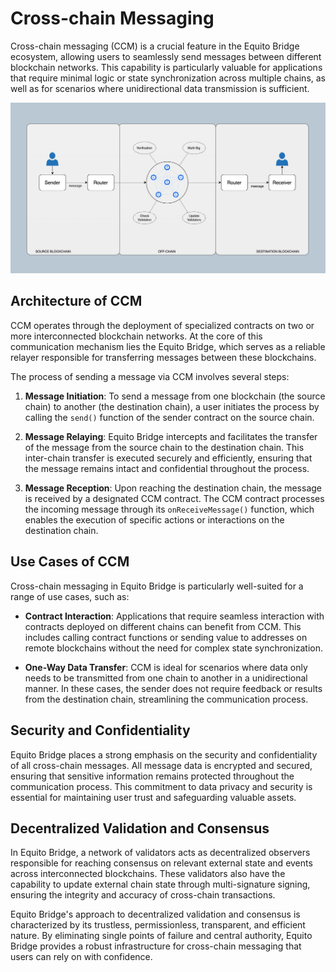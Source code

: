 # Cross-chain Messaging

Cross-chain messaging (CCM) is a crucial feature in the Equito Bridge ecosystem, allowing users to seamlessly send messages between different blockchain networks. This capability is particularly valuable for applications that require minimal logic or state synchronization across multiple chains, as well as for scenarios where unidirectional data transmission is sufficient.

![Equito Bridge Network](./cross-chain-message.png)

## Architecture of CCM

CCM operates through the deployment of specialized contracts on two or more interconnected blockchain networks. At the core of this communication mechanism lies the Equito Bridge, which serves as a reliable relayer responsible for transferring messages between these blockchains.

The process of sending a message via CCM involves several steps:

1. **Message Initiation**: To send a message from one blockchain (the source chain) to another (the destination chain), a user initiates the process by calling the `send()` function of the sender contract on the source chain.

2. **Message Relaying**: Equito Bridge intercepts and facilitates the transfer of the message from the source chain to the destination chain. This inter-chain transfer is executed securely and efficiently, ensuring that the message remains intact and confidential throughout the process.

3. **Message Reception**: Upon reaching the destination chain, the message is received by a designated CCM contract. The CCM contract processes the incoming message through its `onReceiveMessage()` function, which enables the execution of specific actions or interactions on the destination chain.

## Use Cases of CCM

Cross-chain messaging in Equito Bridge is particularly well-suited for a range of use cases, such as:

- **Contract Interaction**: Applications that require seamless interaction with contracts deployed on different chains can benefit from CCM. This includes calling contract functions or sending value to addresses on remote blockchains without the need for complex state synchronization.

- **One-Way Data Transfer**: CCM is ideal for scenarios where data only needs to be transmitted from one chain to another in a unidirectional manner. In these cases, the sender does not require feedback or results from the destination chain, streamlining the communication process.

## Security and Confidentiality

Equito Bridge places a strong emphasis on the security and confidentiality of all cross-chain messages. All message data is encrypted and secured, ensuring that sensitive information remains protected throughout the communication process. This commitment to data privacy and security is essential for maintaining user trust and safeguarding valuable assets.

## Decentralized Validation and Consensus

In Equito Bridge, a network of validators acts as decentralized observers responsible for reaching consensus on relevant external state and events across interconnected blockchains. These validators also have the capability to update external chain state through multi-signature signing, ensuring the integrity and accuracy of cross-chain transactions.

Equito Bridge's approach to decentralized validation and consensus is characterized by its trustless, permissionless, transparent, and efficient nature. By eliminating single points of failure and central authority, Equito Bridge provides a robust infrastructure for cross-chain messaging that users can rely on with confidence.
